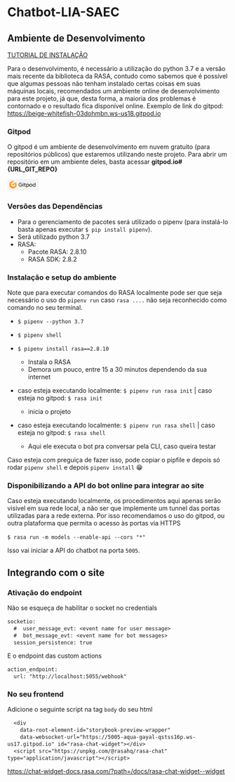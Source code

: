 # Chatbot-LIA-SAEC

## Ambiente de Desenvolvimento

<a href="./Preparação do Ambiente para o Minicurso Chatbot" target="_blank">TUTORIAL DE INSTALAÇÃO</a>

Para o desenvolvimento, é necessário a utilização do python 3.7 e a versão mais recente da biblioteca da RASA, contudo como sabemos que é possível que algumas pessoas não tenham instalado certas coisas em suas máquinas locais, recomendados um ambiente online de desenvolvimento para este projeto, já que, desta forma, a maioria dos problemas é contornado e o resultado fica disponível online.
Exemplo de link do gitpod: https://beige-whitefish-03dohmbn.ws-us18.gitpod.io

### Gitpod

O gitpod é um ambiente de desenvolvimento em nuvem gratuito (para repositórios públicos) que estaremos utilizando neste projeto. Para abrir um repositório em um ambiente deles, basta acessar **gitpod.io#{URL_GIT_REPO}**

[<img height="26px" src="gitpod-icon.png" target="_blank" />](https://www.gitpod.io#https://github.com/Liga-IA/Chatbot-LIA-SAEC)

### Versões das Dependências

- Para o gerenciamento de pacotes será utilizado o pipenv (para instalá-lo basta apenas executar `$ pip install pipenv`).
- Será utilizado python 3.7
- RASA:
  - Pacote RASA: 2.8.10
  - RASA SDK: 2.8.2

### Instalação e setup do ambiente

Note que para executar comandos do RASA localmente pode ser que seja necessário o uso do `pipenv run` caso `rasa ....` não seja reconhecido como comando no seu terminal.

- `$ pipenv --python 3.7`
- `$ pipenv shell`
- `$ pipenv install rasa==2.8.10`

  - Instala o RASA
  - Demora um pouco, entre 15 a 30 minutos dependendo da sua internet

- caso esteja executando localmente: `$ pipenv run rasa init` | caso esteja no gitpod: `$ rasa init`
  - inicia o projeto
- caso esteja executando localmente: `$ pipenv run rasa shell` | caso esteja no gitpod: `$ rasa shell`
  - Aqui ele executa o bot pra conversar pela CLI, caso queira testar

Caso esteja com preguiça de fazer isso, pode copiar o pipfile e depois só rodar `pipenv shell` e depois `pipenv install` 😁

### Disponibilizando a API do bot online para integrar ao site

Caso esteja executando localmente, os procedimentos aqui apenas serão visivel em sua rede local, a não ser que implemente um tunnel das portas utilizadas para a rede externa. Por isso recomendamos o uso do gitpod, ou outra plataforma que permita o acesso às portas via HTTPS

`$ rasa run -m models --enable-api --cors "*"`

Isso vai iniciar a API do chatbot na porta `5005`.

## Integrando com o site

### Ativação do endpoint

Não se esqueça de habilitar o socket no credentials

```
socketio:
  #  user_message_evt: <event name for user message>
  #  bot_message_evt: <event name for bot messages>
  session_persistence: true
```

E o endpoint das custom actions

```
action_endpoint:
  url: "http://localhost:5055/webhook"
```

### No seu frontend

Adicione o seguinte script na tag `body` do seu html

```
  <div
    data-root-element-id="storybook-preview-wrapper"
    data-websocket-url="https://5005-aqua-gayal-qstss16p.ws-us17.gitpod.io" id="rasa-chat-widget"></div>
  <script src="https://unpkg.com/@rasahq/rasa-chat" type="application/javascript"></script>
```

https://chat-widget-docs.rasa.com/?path=/docs/rasa-chat-widget--widget
